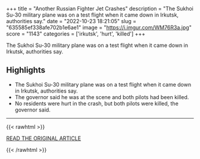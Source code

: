 +++
title = "Another Russian Fighter Jet Crashes"
description = "The Sukhoi Su-30 military plane was on a test flight when it came down in Irkutsk, authorities say."
date = "2022-10-23 18:21:05"
slug = "635585ef338afe702b1e6ae1"
image = "https://i.imgur.com/WM76R3a.jpg"
score = "1143"
categories = ['irkutsk', 'hurt', 'killed']
+++

The Sukhoi Su-30 military plane was on a test flight when it came down in Irkutsk, authorities say.

## Highlights

- The Sukhoi Su-30 military plane was on a test flight when it came down in Irkutsk, authorities say.
- The governor said he was at the scene and both pilots had been killed.
- No residents were hurt in the crash, but both pilots were killed, the governor said.

---

{{< rawhtml >}}
  <p class="article-category">
    <a target="_blank" href="https://www.bbc.co.uk/news/world-europe-63365241">READ THE ORIGINAL ARTICLE</a>
  </p>
{{< /rawhtml >}}

